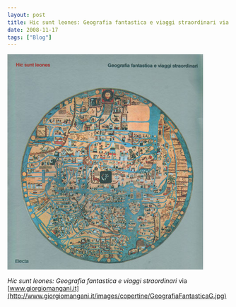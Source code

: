 ```yaml
---
layout: post
title: Hic sunt leones: Geografia fantastica e viaggi straordinari via...
date: 2008-11-17
tags: ["Blog"]
---
```


![](k3Im6rfOqgexi3oyYRn6sUlho1_500.jpg)  

_Hic sunt leones: Geografia fantastica e viaggi straordinari_ via [<a href="http://www.giorgiomangani.it">www.giorgiomangani.it](http://www.giorgiomangani.it/images/copertine/GeografiaFantasticaG.jpg)</a>